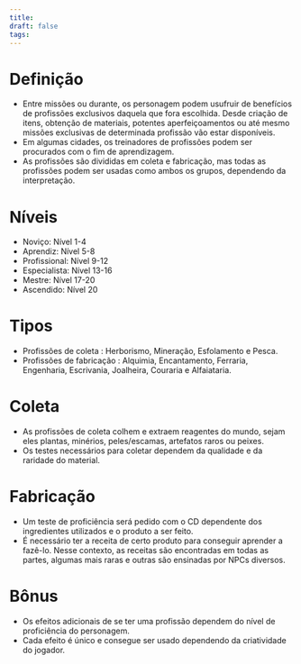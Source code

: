 ```yaml
---
title: 
draft: false
tags:
---
```

# Definição
- Entre missões ou durante, os personagem podem usufruir de benefícios de profissões exclusivos daquela que fora escolhida. Desde criação de itens, obtenção de materiais, potentes aperfeiçoamentos ou até mesmo missões exclusivas de determinada profissão vão estar disponíveis.
- Em algumas cidades, os treinadores de profissões podem ser procurados com o fim de aprendizagem.
- As profissões são divididas em coleta e fabricação, mas todas as profissões podem ser usadas como ambos os grupos, dependendo da interpretação.
# Níveis
- Noviço: Nível 1-4
- Aprendiz: Nível 5-8
- Profissional: Nível 9-12
- Especialista: Nível 13-16
- Mestre: Nível 17-20
- Ascendido: Nível 20
# Tipos
- Profissões de coleta : Herborismo, Mineração, Esfolamento e Pesca.
- Profissões de fabricação : Alquimia, Encantamento, Ferraria, Engenharia, Escrivania, Joalheira, Couraria e Alfaiataria.
# Coleta
- As profissões de coleta colhem e extraem reagentes do mundo, sejam eles plantas, minérios, peles/escamas, artefatos raros ou peixes.
- Os testes necessários para coletar dependem da qualidade e da raridade do material.
# Fabricação
- Um teste de proficiência será pedido com o CD dependente dos ingredientes utilizados e o produto a ser feito.
- É necessário ter a receita de certo produto para conseguir aprender a fazê-lo. Nesse contexto, as receitas são encontradas em todas as partes, algumas mais raras e outras são ensinadas por NPCs diversos.
# Bônus
- Os efeitos adicionais de se ter uma profissão dependem do nível de proficiência do personagem. 
- Cada efeito é único e consegue ser usado dependendo da criatividade do jogador.